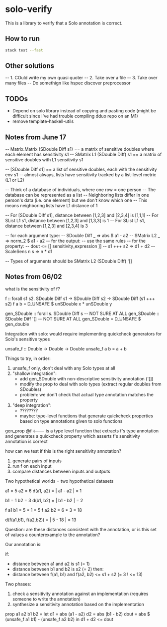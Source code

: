 # solo-verify

This is a library to verify that a Solo annotation is correct.

## How to run
```bash
stack test --fast
```

## Other solutions

-- 1. COuld write my own quasi quoter
-- 2. Take over a file
-- 3. Take over many files
-- Do somethign like hspec discover preprocessor

## TODOs

* Depend on solo library instead of copying and pasting code (might be difficult since I've had trouble compiling dduo repo on an M1)
* remove template-haskell-utils

## Notes from June 17

-- Matrix.Matrix (SDouble Diff s1)   == a matrix of sensitive doubles where each element has sensitivity s1
-- SMatrix L1 (SDouble Diff) s1      == a matrix of sensitive doubles with L1 sensitivity s1

-- [SDouble Diff s1]  == a list of sensitive doubles, each with the sensitivity env s1
-- almost always, lists have sensitivity tracked by a list-level metric (L1 or L2)

-- Think of a database of individuals, where one row = one person
-- The database can be represented as a list
-- Neighboring lists differ in one person's data (i.e. one element) but we don't know which one
-- This means neighboring lists have L1 distance of 1

-- For [SDouble Diff s1], distance between [1,2,3] and [2,3,4] is [1,1,1]
-- For SList L1 s1, distance between [1,2,3] and [1,3,3] is 1
-- For SList L1 s1, distance between [1,2,3] and [2,3,4] is 3

-- for each argument type:
--  SDouble Diff _ => abs $ a1 - a2
--  SMatrix L2 _ => norm_2 $ a1 - a2
-- for the output:
--  use the same rules
-- for the property:
--  dout <= [[ sensitivity_expression ]]
--  s1 +++ s2 => d1 + d2
--  ScaleSens n s => n * d1

-- Types of arguments should be SMatrix L2 (SDouble Diff) '[]


## Notes from 06/02
what is the sensitivity of f?

f :: forall s1 s2. SDouble Diff s1 -> SDouble Diff s2 -> SDouble Diff (s1 +++ s2)
f a b = D_UNSAFE $ unSDouble x * unSDouble y

gen_SDouble :: forall s. SDouble Diff s -- NOT SURE AT ALL
gen_SDouble :: SDouble Diff '[] -- NOT SURE AT ALL
gen_SDouble = D_UNSAFE $ gen_double

Integration with solo: would require implementing quickcheck generators for Solo's sensitive types

unsafe_f :: Double -> Double -> Double
unsafe_f a b = a + b

Things to try, in order:
1. unsafe_f only, don't deal with any Solo types at all
2. "shallow integration":
   - add gen_SDouble with non-descriptive sensitivity annotation ('[])
   - modify the prop to deal with solo types (extract regular doubles from SDoubles)
   - problem: we don't check that actual type annotation matches the property
3. "deep integration":
   - ????????
   - maybe: type-level functions that generate quickcheck properties based on type annotations given to solo functions

gen_prop @f <--- is a type level function that extracts f's type annotation and generates a quickcheck property which asserts f's sensitivity annotation is correct

how can we test if this is the right sensitivity annotation?

1. generate pairs of inputs
2. run f on each input
3. compare distances between inputs and outputs

Two hypothetical worlds = two hypothetical datasets

a1 = 5
a2 = 6
d(a1, a2) = | a1 - a2 | = 1

b1 = 1
b2 = 3
d(b1, b2) = | b1 - b2 | = 2

f a1 b1 = 5 * 1 = 5
f a2 b2 = 6 * 3 = 18

d(f(a1,b1), f(a2,b2)) = | 5 - 18 | = 13


Question: are these distances consistent with the annotation, or is this set of values a counterexample to the annotation?

Our annotation is:

 if:
  - distance between a1 and a2 is s1 (= 1)
  - distance between b1 and b2 is s2 (= 2)
 then:
  - distance between f(a1, b1) and f(a2, b2) <= s1 + s2 (= 3 ! <= 13)


Two phases:
1. check a sensitivity annotation against an implementation (requires someone to write the annotation)
2. synthesize a sensitivity annotation based on the implementation

prop a1 a2 b1 b2 =
  let d1 = abs (a1 - a2)
      d2 = abs (b1 - b2)
      dout = abs $ (unsafe_f a1 b1) - (unsafe_f a2 b2)
  in d1 + d2 <= dout

